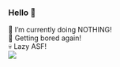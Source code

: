 ### Hello 👋
🌱 I’m currently doing NOTHING! <br>
🥱 Getting bored again! <br>
💀 Lazy ASF!<br>
<img src="https://github-readme-stats.vercel.app/api?username=jerson2000&theme=codeSTACKr&show_icons=true&hide=prs,issues,contribs"/>
<br>
<br>

<!--
**Jerson2000/jerson2000** is a ✨ _special_ ✨ repository because its `README.md` (this file) appears on your GitHub profile.

Here are some ideas to get you started:

- 🔭 I’m currently working on ...
- 🌱 I’m currently learning ...
- 👯 I’m looking to collaborate on ...
- 🤔 I’m looking for help with ...
- 💬 Ask me about ...
- 📫 How to reach me: ...
- 😄 Pronouns: ...
- ⚡ Fun fact: ...
-->
